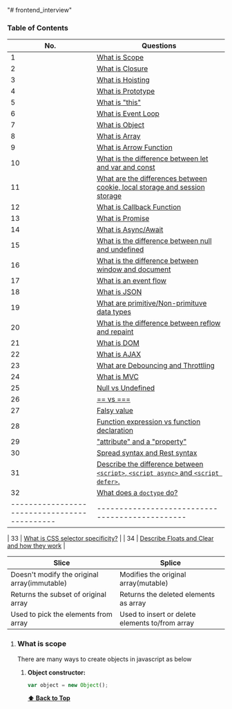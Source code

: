"# frontend_interview"

### Table of Contents

| No.                                          | Questions                                                                                                                                                   |
| -------------------------------------------- | ----------------------------------------------------------------------------------------------------------------------------------------------------------- |
| 1                                            | [What is Scope](#what-is-scope)                                                                                                                             |
| 2                                            | [What is Closure](#what-is-closure)                                                                                                                         |
| 3                                            | [What is Hoisting](#what-is-hoisting)                                                                                                                       |
| 4                                            | [What is Prototype](#what-is-prototype)                                                                                                                     |
| 5                                            | [What is "this"](#what-is-this)                                                                                                                             |
| 6                                            | [What is Event Loop](#what-is-event-loop)                                                                                                                   |
| 7                                            | [What is Object](#what-is-object)                                                                                                                           |
| 8                                            | [What is Array](#what-is-array)                                                                                                                             |
| 9                                            | [What is Arrow Function](#what-is-arrow-function)                                                                                                           |
| 10                                           | [What is the difference between let and var and const ](#what-is-the-different-between-let-and-var-const)                                                   |
| 11                                           | [What are the differences between cookie, local storage and session storage ](#What-are-the-differences-between-cookie-local-storage-and-session-storage)   |
| 12                                           | [What is Callback Function](#what-is-callback-function)                                                                                                     |
| 13                                           | [What is Promise](#what-is-promise)                                                                                                                         |
| 14                                           | [What is Async/Await](#what-is-async-await)                                                                                                                 |
| 15                                           | [What is the difference between null and undefined](#what-is-the-difference-between-null-and-undefined)                                                     |
| 16                                           | [What is the difference between window and document](#what-is-the-difference-between-window-and-document)                                                   |
| 17                                           | [What is an event flow](#what-is-event-flow)                                                                                                                |
| 18                                           | [What is JSON](#what-is-json)                                                                                                                               |
| 19                                           | [What are primitive/Non-primituve data types](#what-are-primitive-non-primitive--data-types)                                                                |
| 20                                           | [What is the difference between reflow and repaint](#what-is-the-difference-between-reflow-and-repaint)                                                     |
| 21                                           | [What is DOM](#what-is-dom)                                                                                                                                 |
| 22                                           | [What is AJAX](#what-is-ajax)                                                                                                                               |
| 23                                           | [What are Debouncing and Throttling](#what-are-Debouncing-and-throttling)                                                                                   |
| 24                                           | [What is MVC](#what-is-mvc)                                                                                                                                 |
| 25                                           | [Null vs Undefined](#null-vs-undefined)                                                                                                                     |
| 26                                           | [== vs ===](#==-vs-===)                                                                                                                                     |
| 27                                           | [Falsy value](#falsy-value)                                                                                                                                 |
| 28                                           | [Function expression vs function declaration](#function-expression-vs-function-declaration)                                                                 |
| 29                                           | ["attribute" and a "property"](#attribute-and-a-property)                                                                                                   |
| 30                                           | [Spread syntax and Rest syntax](#spread-syntax-and-rest-syntax)                                                                                             |
| 31                                           | [Describe the difference between `<script>`, `<script async>` and `<script defer>`.](#describe-the-difference-between-script-script-async-and-script-defer) |
| 32                                           | [What does a `doctype` do?](#what-does-a-doctype-do)                                                                                                        |
| -------------------------------------------- | -----------------------------------------------                                                                                                             |

| 33 | [What is CSS selector specificity?](#what-is-css-selector-specificity) |
| 34 | [Describe Floats and Clear and how they work](#describe-floats-and-clear-and-how-they-work) |

| Slice                                        | Splice                                          |
| -------------------------------------------- | ----------------------------------------------- |
| Doesn't modify the original array(immutable) | Modifies the original array(mutable)            |
| Returns the subset of original array         | Returns the deleted elements as array           |
| Used to pick the elements from array         | Used to insert or delete elements to/from array |

1. ### What is scope

   There are many ways to create objects in javascript as below

   1. **Object constructor:**

      ```javascript
      var object = new Object();
      ```

      **[⬆ Back to Top](#table-of-contents)**
